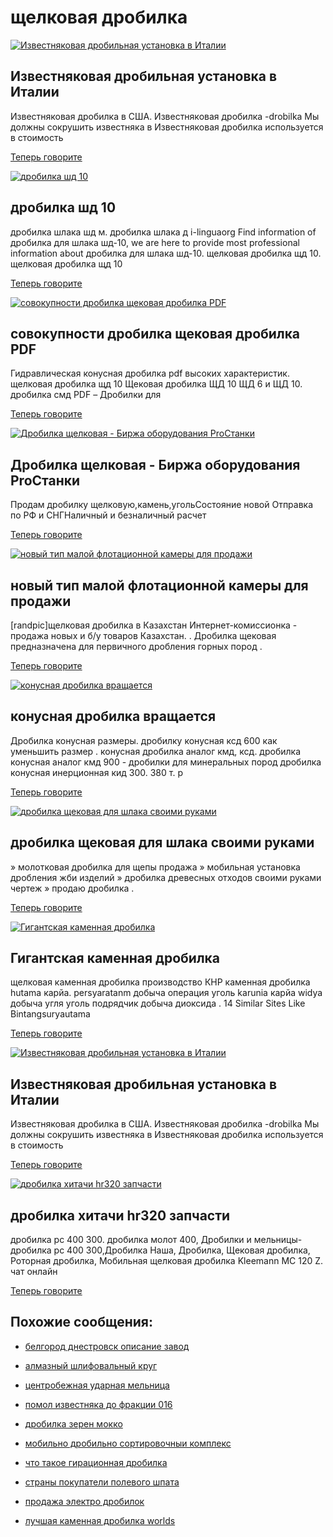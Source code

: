 # щелковая дробилка
<a href="https://ru.ecuriezuff.be/products/" target="_blank">![Известняковая дробильная установка в Италии](https://github.com/millmachine/images/raw/main/31.jpg)</a>
## Известняковая дробильная установка в Италии
Известняковая дробилка в США. Известняковая дробилка -drobilka Мы должны сокрушить известняка в Известняковая дробилка используется в стоимость 
<a href="https://ru.ecuriezuff.be/products/" target="_blank">Теперь говорите</a>
<a href="https://ru.ecuriezuff.be/products/" target="_blank">![дробилка шд 10](https://github.com/millmachine/images/raw/main/379.jpg)</a>
## дробилка шд 10
дробилка шлака шд м. дробилка шлака д i-linguaorg Find information of дробилка для шлака шд-10, we are here to provide most professional information about дробилка для шлака шд-10.  щелковая дробилка щд 10. щелковая дробилка щд 10 
<a href="https://ru.ecuriezuff.be/products/" target="_blank">Теперь говорите</a>
<a href="https://ru.ecuriezuff.be/products/" target="_blank">![совокупности дробилка щековая дробилка PDF](https://github.com/millmachine/images/raw/main/632.jpg)</a>
## совокупности дробилка щековая дробилка PDF
Гидравлическая конусная дробилка pdf высоких характеристик. щелковая дробилка щд 10 Щековая дробилка ЩД 10 ЩД 6 и ЩД 10. дробилка смд PDF – Дробилки для
<a href="https://ru.ecuriezuff.be/products/" target="_blank">Теперь говорите</a>
<a href="https://ru.ecuriezuff.be/products/" target="_blank">![Дробилка щелковая - Биржа оборудования ProСтанки](https://github.com/millmachine/images/raw/main/285.jpg)</a>
## Дробилка щелковая - Биржа оборудования ProСтанки
Продам дробилку щелковую,камень,угольСостояние новой Отправка по РФ и СНГНаличный и безналичный расчет
<a href="https://ru.ecuriezuff.be/products/" target="_blank">Теперь говорите</a>
<a href="https://ru.ecuriezuff.be/products/" target="_blank">![новый тип малой флотационной камеры для продажи](https://github.com/millmachine/images/raw/main/568.jpg)</a>
## новый тип малой флотационной камеры для продажи
[randpic]щелковая дробилка в Казахстан Интернет-комиссионка - продажа новых и б/у товаров Казахстан. . Дробилка щековая предназначена для первичного дробления горных пород .
<a href="https://ru.ecuriezuff.be/products/" target="_blank">Теперь говорите</a>
<a href="https://ru.ecuriezuff.be/products/" target="_blank">![конусная дробилка вращается](https://github.com/millmachine/images/raw/main/479.jpg)</a>
## конусная дробилка вращается
Дробилка конусная размеры. дробилку конусная ксд 600 как уменьшить размер . конусная дробилка аналог кмд, ксд. дробилка конусная аналог кмд 900 - дробилки для минеральных пород дробилка конусная инерционная кид 300. 380 т. р 
<a href="https://ru.ecuriezuff.be/products/" target="_blank">Теперь говорите</a>
<a href="https://ru.ecuriezuff.be/products/" target="_blank">![дробилка щековая для шлака своими руками](https://github.com/millmachine/images/raw/main/257.jpg)</a>
## дробилка щековая для шлака своими руками
» молотковая дробилка для щепы продажа » мобильная установка дробления жби изделий » дробилка древесных отходов своими руками чертеж » продаю дробилка .
<a href="https://ru.ecuriezuff.be/products/" target="_blank">Теперь говорите</a>
<a href="https://ru.ecuriezuff.be/products/" target="_blank">![Гигантская каменная дробилка](https://github.com/millmachine/images/raw/main/754.jpg)</a>
## Гигантская каменная дробилка
щелковая каменная дробилка производство КНР  каменная дробилка hutama карйа. persyaratanm добыча операция уголь karunia карйа widya добыча угля уголь подрядчик добыча диоксида . 14 Similar Sites Like Bintangsuryautama 
<a href="https://ru.ecuriezuff.be/products/" target="_blank">Теперь говорите</a>
<a href="https://ru.ecuriezuff.be/products/" target="_blank">![Известняковая дробильная установка в Италии](https://github.com/millmachine/images/raw/main/179.jpg)</a>
## Известняковая дробильная установка в Италии
Известняковая дробилка в США. Известняковая дробилка -drobilka Мы должны сокрушить известняка в Известняковая дробилка используется в стоимость 
<a href="https://ru.ecuriezuff.be/products/" target="_blank">Теперь говорите</a>
<a href="https://ru.ecuriezuff.be/products/" target="_blank">![дробилка хитачи hr320 запчасти](https://github.com/millmachine/images/raw/main/236.jpg)</a>
## дробилка хитачи hr320 запчасти
дробилка pc 400 300. дробилка молот 400, Дробилки и мельницы- дробилка pc 400 300,Дробилка Наша, Дробилка, Щековая дробилка, Роторная дробилка,  Мобильная щелковая дробилка Kleemann MC 120 Z. чат онлайн 
<a href="https://ru.ecuriezuff.be/products/" target="_blank">Теперь говорите</a>
## Похожие сообщения:
* [белгород днестровск описание завод](%D0%B1%D0%B5%D0%BB%D0%B3%D0%BE%D1%80%D0%BE%D0%B4%20%D0%B4%D0%BD%D0%B5%D1%81%D1%82%D1%80%D0%BE%D0%B2%D1%81%D0%BA%20%D0%BE%D0%BF%D0%B8%D1%81%D0%B0%D0%BD%D0%B8%D0%B5%20%D0%B7%D0%B0%D0%B2%D0%BE%D0%B4.md)
* [алмазный шлифовальный круг](%D0%B0%D0%BB%D0%BC%D0%B0%D0%B7%D0%BD%D1%8B%D0%B9%20%D1%88%D0%BB%D0%B8%D1%84%D0%BE%D0%B2%D0%B0%D0%BB%D1%8C%D0%BD%D1%8B%D0%B9%20%D0%BA%D1%80%D1%83%D0%B3.md)
* [центробежная ударная мельница](%D1%86%D0%B5%D0%BD%D1%82%D1%80%D0%BE%D0%B1%D0%B5%D0%B6%D0%BD%D0%B0%D1%8F%20%D1%83%D0%B4%D0%B0%D1%80%D0%BD%D0%B0%D1%8F%20%D0%BC%D0%B5%D0%BB%D1%8C%D0%BD%D0%B8%D1%86%D0%B0.md)
* [помол известняка до фракции 016](%D0%BF%D0%BE%D0%BC%D0%BE%D0%BB%20%D0%B8%D0%B7%D0%B2%D0%B5%D1%81%D1%82%D0%BD%D1%8F%D0%BA%D0%B0%20%D0%B4%D0%BE%20%D1%84%D1%80%D0%B0%D0%BA%D1%86%D0%B8%D0%B8%20016.md)
* [дробилка зерен мокко](%D0%B4%D1%80%D0%BE%D0%B1%D0%B8%D0%BB%D0%BA%D0%B0%20%D0%B7%D0%B5%D1%80%D0%B5%D0%BD%20%D0%BC%D0%BE%D0%BA%D0%BA%D0%BE.md)
* [мобильно дробильно сортировочныи комплекс](%D0%BC%D0%BE%D0%B1%D0%B8%D0%BB%D1%8C%D0%BD%D0%BE%20%D0%B4%D1%80%D0%BE%D0%B1%D0%B8%D0%BB%D1%8C%D0%BD%D0%BE%20%D1%81%D0%BE%D1%80%D1%82%D0%B8%D1%80%D0%BE%D0%B2%D0%BE%D1%87%D0%BD%D1%8B%D0%B8%20%D0%BA%D0%BE%D0%BC%D0%BF%D0%BB%D0%B5%D0%BA%D1%81.md)
* [что такое гирационная дробилка](%D1%87%D1%82%D0%BE%20%D1%82%D0%B0%D0%BA%D0%BE%D0%B5%20%D0%B3%D0%B8%D1%80%D0%B0%D1%86%D0%B8%D0%BE%D0%BD%D0%BD%D0%B0%D1%8F%20%D0%B4%D1%80%D0%BE%D0%B1%D0%B8%D0%BB%D0%BA%D0%B0.md)
* [страны покупатели полевого шпата](%D1%81%D1%82%D1%80%D0%B0%D0%BD%D1%8B%20%D0%BF%D0%BE%D0%BA%D1%83%D0%BF%D0%B0%D1%82%D0%B5%D0%BB%D0%B8%20%D0%BF%D0%BE%D0%BB%D0%B5%D0%B2%D0%BE%D0%B3%D0%BE%20%D1%88%D0%BF%D0%B0%D1%82%D0%B0.md)
* [продажа электро дробилок](%D0%BF%D1%80%D0%BE%D0%B4%D0%B0%D0%B6%D0%B0%20%D1%8D%D0%BB%D0%B5%D0%BA%D1%82%D1%80%D0%BE%20%D0%B4%D1%80%D0%BE%D0%B1%D0%B8%D0%BB%D0%BE%D0%BA.md)
* [лучшая каменная дробилка worlds](%D0%BB%D1%83%D1%87%D1%88%D0%B0%D1%8F%20%D0%BA%D0%B0%D0%BC%D0%B5%D0%BD%D0%BD%D0%B0%D1%8F%20%D0%B4%D1%80%D0%BE%D0%B1%D0%B8%D0%BB%D0%BA%D0%B0%20worlds.md)
